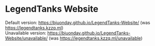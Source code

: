 # LegendTanks Website

Default version: https://bjuonday.github.io/LegendTanks-Website/ (was https://legendtanks.kzzq.ml)<br>
Unavailable version: https://bjuonday.github.io/LegendTanks-Website/unavailable/ (was https://legendtanks.kzzq.ml/unavailable)<br>
